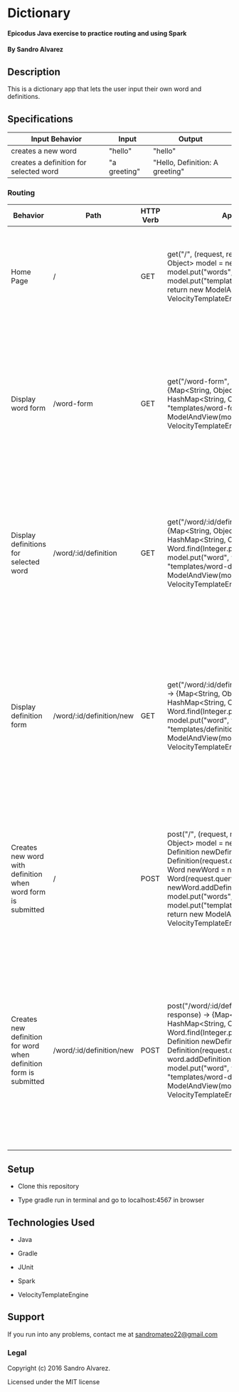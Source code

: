 # Dictionary

#### Epicodus Java exercise to practice routing and using Spark

#### By Sandro Alvarez

## Description

This is a dictionary app that lets the user input their own word and definitions.

## Specifications

Input Behavior | Input | Output |
---------------|-------|--------|
creates a new word | "hello" | "hello" |
creates a definition for selected word | "a greeting" | "Hello, Definition: A greeting" |

### Routing

| Behavior                                                          | Path                     | HTTP Verb | App.java Example                                                                                                                                                                                                                                                                                                                                                                                                                                                 | Process                                                                                                                                                                            |
|-------------------------------------------------------------------|--------------------------|-----------|------------------------------------------------------------------------------------------------------------------------------------------------------------------------------------------------------------------------------------------------------------------------------------------------------------------------------------------------------------------------------------------------------------------------------------------------------------------|------------------------------------------------------------------------------------------------------------------------------------------------------------------------------------|
| Home Page                                                         | /                        | GET       | get("/", (request, response) -> Map<String, Object> model = new HashMap<String, Object>(); model.put("words", Word.all()); model.put("template", "templates/index.vtl"); return new ModelAndView(model, layout);}, new VelocityTemplateEngine());                                                                                                                                                                                                                | User requests page. Server sends HTTP GET request. Spark matches request to "/" route.                                                                                             |
| Display word form                                                 | /word-form               | GET       | get("/word-form", (request, response) -> {Map<String, Object> model = new HashMap<String, Object>(); model.put("template", "templates/word-form.vtl"); return new ModelAndView(model, layout);}, new VelocityTemplateEngine());                                                                                                                                                                                                                                  | User requests form to create new word. Server returns page with word form. *Form action and method must match path/verb of route below.*                                           |
| Display definitions for selected word                             | /word/:id/definition     | GET       | get("/word/:id/definition", (request, response) -> {Map<String, Object> model = new HashMap<String, Object>(); Word word = Word.find(Integer.parseInt(request.params(":id"))); model.put("word", word); model.put("template", "templates/word-definitions.vtl"); return new ModelAndView(model, layout);}, new VelocityTemplateEngine());                                                                                                                        | User requests page. Server collects selected word, renders template. Velocity loops through definitions and displays them.                                                         |
| Display definition form                                           | /word/:id/definition/new | GET       | get("/word/:id/definition/new", (request, response) -> {Map<String, Object> model = new HashMap<String, Object>(); Word word = Word.find(Integer.parseInt(request.params(":id"))); model.put("word", word); model.put("template", "templates/definition-form.vtl"); return new ModelAndView(model, layout);}, new VelocityTemplateEngine());                                                                                                                     | User requests form to create new definition for selected word. Server returns page with definition form. *Form action and method must match path/verb of route below.*             |
| Creates new word with definition when word form is submitted      | /                        | POST      | post("/", (request, response) -> {Map<String, Object> model = new HashMap<String, Object>(); Definition newDefinition = new Definition(request.queryParams("description")); Word newWord = new Word(request.queryParams("name")); newWord.addDefinition(newDefinition); model.put("words", Word.all()); model.put("template", "templates/index.vtl"); return new ModelAndView(model, layout);}, new VelocityTemplateEngine());                                   | User submits word form. Server grabs attributes from form. Uses them to create new word. Server renders the home page with all words listed.                                       |
| Creates new definition for word when definition form is submitted | /word/:id/definition/new | POST      | post("/word/:id/definition/new", (request, response) -> {Map<String, Object> model = new HashMap<String, Object>(); Word word = Word.find(Integer.parseInt(request.params(":id"))); Definition newDefinition = new Definition(request.queryParams("description")); word.addDefinition(newDefinition); model.put("word", word); model.put("template", "templates/word-definitions.vtl"); return new ModelAndView(model, layout);}, new VelocityTemplateEngine()); | User submits description form. Server grabs attributes from form. Uses them to create new description for selected word. Server renders page with all definitions of selected word.|

## Setup

* Clone this repository

* Type gradle run in terminal and go to localhost:4567 in browser

## Technologies Used

* Java

* Gradle

* JUnit

* Spark

* VelocityTemplateEngine

## Support

If you run into any problems, contact me at sandromateo22@gmail.com

### Legal

Copyright (c) 2016 Sandro Alvarez.

Licensed under the MIT license
